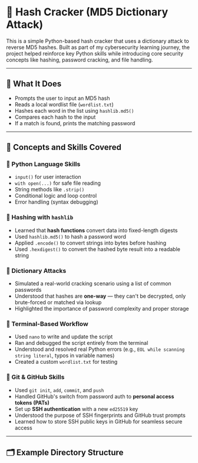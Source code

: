 # 🔐 Hash Cracker (MD5 Dictionary Attack)

This is a simple Python-based hash cracker that uses a dictionary attack to reverse MD5 hashes. Built as part of my cybersecurity learning journey, the project helped reinforce key Python skills while introducing core security concepts like hashing, password cracking, and file handling.

---

## 🚀 What It Does

- Prompts the user to input an MD5 hash
- Reads a local wordlist file (`wordlist.txt`)
- Hashes each word in the list using `hashlib.md5()`
- Compares each hash to the input
- If a match is found, prints the matching password

---

## 🧠 Concepts and Skills Covered

### 🔸 Python Language Skills
- `input()` for user interaction
- `with open(...)` for safe file reading
- String methods like `.strip()`
- Conditional logic and loop control
- Error handling (syntax debugging)

### 🔸 Hashing with `hashlib`
- Learned that **hash functions** convert data into fixed-length digests
- Used `hashlib.md5()` to hash a password word
- Applied `.encode()` to convert strings into bytes before hashing
- Used `.hexdigest()` to convert the hashed byte result into a readable string

### 🔸 Dictionary Attacks
- Simulated a real-world cracking scenario using a list of common passwords
- Understood that hashes are **one-way** — they can't be decrypted, only brute-forced or matched via lookup
- Highlighted the importance of password complexity and proper storage

### 🔸 Terminal-Based Workflow
- Used `nano` to write and update the script
- Ran and debugged the script entirely from the terminal
- Understood and resolved real Python errors (e.g., `EOL while scanning string literal`, typos in variable names)
- Created a custom `wordlist.txt` for testing

### 🔸 Git & GitHub Skills
- Used `git init`, `add`, `commit`, and `push`
- Handled GitHub's switch from password auth to **personal access tokens (PATs)**
- Set up **SSH authentication** with a new `ed25519` key
- Understood the purpose of SSH fingerprints and GitHub trust prompts
- Learned how to store SSH public keys in GitHub for seamless secure access

---

## 🗂 Example Directory Structure

